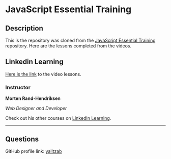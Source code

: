 # JavaScript Essential Training

## Description

This is the repository was cloned from the [JavaScript Essential Training](https://github.com/LinkedInLearning/javascript-essential-training-2832077) repository. Here are the lessons completed from the videos.

## Linkedin Learning

[Here is the link](https://www.linkedin.com/learning/javascript-essential-training/javascript-first-contact) to the video lessons.

### Instructor

**Morten Rand-Hendriksen**

_Web Designer and Developer_

Check out his other courses on [LinkedIn Learning](https://www.linkedin.com/learning/instructors/morten-rand-hendriksen?u=104).

---

## Questions

GitHub profile link: [yalitzab](https://github.com/yalitzab)
